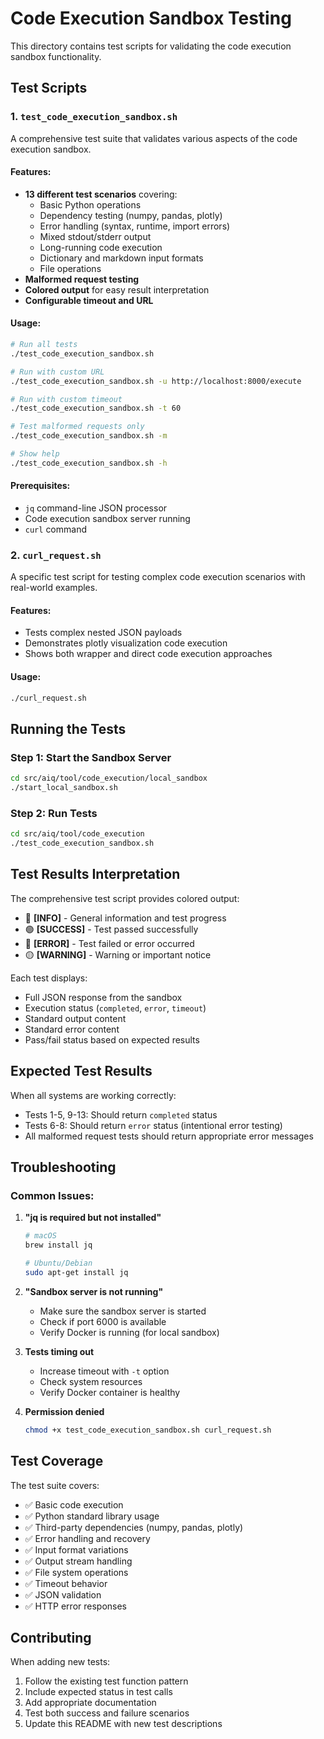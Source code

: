 # Code Execution Sandbox Testing

This directory contains test scripts for validating the code execution sandbox functionality.

## Test Scripts

### 1. `test_code_execution_sandbox.sh`
A comprehensive test suite that validates various aspects of the code execution sandbox.

#### Features:
- **13 different test scenarios** covering:
  - Basic Python operations
  - Dependency testing (numpy, pandas, plotly)
  - Error handling (syntax, runtime, import errors)
  - Mixed stdout/stderr output
  - Long-running code execution
  - Dictionary and markdown input formats
  - File operations
- **Malformed request testing**
- **Colored output** for easy result interpretation
- **Configurable timeout and URL**

#### Usage:
```bash
# Run all tests
./test_code_execution_sandbox.sh

# Run with custom URL
./test_code_execution_sandbox.sh -u http://localhost:8000/execute

# Run with custom timeout
./test_code_execution_sandbox.sh -t 60

# Test malformed requests only
./test_code_execution_sandbox.sh -m

# Show help
./test_code_execution_sandbox.sh -h
```

#### Prerequisites:
- `jq` command-line JSON processor
- Code execution sandbox server running
- `curl` command

### 2. `curl_request.sh`
A specific test script for testing complex code execution scenarios with real-world examples.

#### Features:
- Tests complex nested JSON payloads
- Demonstrates plotly visualization code execution
- Shows both wrapper and direct code execution approaches

#### Usage:
```bash
./curl_request.sh
```

## Running the Tests

### Step 1: Start the Sandbox Server
```bash
cd src/aiq/tool/code_execution/local_sandbox
./start_local_sandbox.sh
```

### Step 2: Run Tests
```bash
cd src/aiq/tool/code_execution
./test_code_execution_sandbox.sh
```

## Test Results Interpretation

The comprehensive test script provides colored output:
- 🔵 **[INFO]** - General information and test progress
- 🟢 **[SUCCESS]** - Test passed successfully
- 🔴 **[ERROR]** - Test failed or error occurred
- 🟡 **[WARNING]** - Warning or important notice

Each test displays:
- Full JSON response from the sandbox
- Execution status (`completed`, `error`, `timeout`)
- Standard output content
- Standard error content
- Pass/fail status based on expected results

## Expected Test Results

When all systems are working correctly:
- Tests 1-5, 9-13: Should return `completed` status
- Tests 6-8: Should return `error` status (intentional error testing)
- All malformed request tests should return appropriate error messages

## Troubleshooting

### Common Issues:

1. **"jq is required but not installed"**
   ```bash
   # macOS
   brew install jq
   
   # Ubuntu/Debian
   sudo apt-get install jq
   ```

2. **"Sandbox server is not running"**
   - Make sure the sandbox server is started
   - Check if port 6000 is available
   - Verify Docker is running (for local sandbox)

3. **Tests timing out**
   - Increase timeout with `-t` option
   - Check system resources
   - Verify Docker container is healthy

4. **Permission denied**
   ```bash
   chmod +x test_code_execution_sandbox.sh curl_request.sh
   ```

## Test Coverage

The test suite covers:
- ✅ Basic code execution
- ✅ Python standard library usage
- ✅ Third-party dependencies (numpy, pandas, plotly)
- ✅ Error handling and recovery
- ✅ Input format variations
- ✅ Output stream handling
- ✅ File system operations
- ✅ Timeout behavior
- ✅ JSON validation
- ✅ HTTP error responses

## Contributing

When adding new tests:
1. Follow the existing test function pattern
2. Include expected status in test calls
3. Add appropriate documentation
4. Test both success and failure scenarios
5. Update this README with new test descriptions
